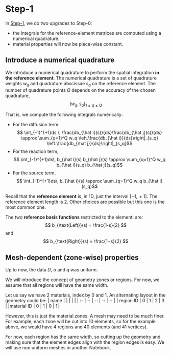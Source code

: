 # Step-1

In [Step-1](./Learning_FEM_1D_step1.ipynb),  we do two upgrades to Step-0:
- the integrals for the reference-element matrices are computed using a numerical quadrature.
- material properties will now be piece-wise constant.

## Introduce a numerical quadrature

We introduce a numerical quadrature to perform the spatial integration **in the reference element**.
The numerical quadrature is a set of quadrature weights $w_q$ and quadrature abscissae $s_q$ on the reference element. The number of quadrature points $Q$ depends on the accuracy of the chosen quadrature,
$$
(w_q,s_q)_{1 \le q \le Q}
$$

That is, we compute the following integrals numerically:
- For the diffusion term:
$$ \int_{-1}^{+1}ds \, \frac{db_{\hat i}(s)}{ds}\frac{db_{\hat j}(s)}{ds} \approx \sum_{q=1}^Q w_q \left.\frac{db_{\hat i}}{ds}\right|_{s_q} \left.\frac{db_{\hat j}}{ds}\right|_{s_q}$$
- For the reaction term,
$$ \int_{-1}^{+1}ds\, b_{\hat i}(s) b_{\hat j}(s) \approx \sum_{q=1}^Q w_q  b_{\hat i}(s_q) b_{\hat j}(s_q)$$
- For the source term,
$$ \int_{-1}^{+1}ds\, b_{\hat i}(s) \approx \sum_{q=1}^Q w_q   b_{\hat i}(s_q)$$


Recall that the  **reference element** is, in 1D, just the interval $[-1,\,+1]$. The reference element length is 2. Other choices are possible but this one is the most common one.

The two **reference basis functions** restricted to the element: are:
$$ b_{\text{Left}}(s) = \frac{1-s}{2} $$
and
$$ b_{\text{Right}}(s) = \frac{1+s}{2} $$


## Mesh-dependent (zone-wise) properties

Up to now, the data $D$, $\sigma$ and $q$ was uniform.

We will introduce the concept of geometry zones or regions. For now, we assume that all regions will have the same width.

Let us say we have 2 materials, index by 0 and 1. An alternating layout in the geometry could be:
| name |  |  |  |  |
| :- | -: | -: | -: | -: |
| region ID | 0 | 1 | 2 | 3 |
|material ID | 0 | 1 | 0 | 1|

However, this is just the material zones. A mesh may need to be much finer. For example, each zone will be cut into 10 elements, so for the example above, we would have 4 regions and 40 elements (and 41 vertices).

For now, each region has the same width, so cutting up the geometry and making sure that the element edges align with the region edges is easy. We will use non uniform meshes in another Notebook.